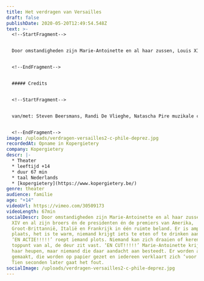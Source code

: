 ```yaml
---
title: Het verdragen van Versailles
draft: false
publishDate: 2020-05-20T12:49:54.548Z
text: >-
  <!--StartFragment-->


  Door omstandigheden zijn Marie-Antoinette en al haar zussen, Louis XIV en al zijn broers én de presidenten én de premiers van Amerika, Groot-Brittannië, Italië en Frankrijk in één ruimte beland. Er is amper plaats, het is te warm, niemand krijgt iets te eten of te drinken aangeboden. ‘EN ACTIE!!!!!’ roept iemand plots. Niemand kan zich draaien of keren en toppunt van al, de deur zit vast. ‘EN CUT!!!!!’ Marie-Antoinette krijgt het op haar heupen, maar niemand die daar aandacht aan besteedt. Er worden afspraken gemaakt, die worden op papier gezet en iedereen verklaart zich ‘voor akkoord’. Tien seconden later gaat het fout.


  <!--EndFragment-->


  ##### Credits


  <!--StartFragment-->


  van/met: Steven Beersmans, Randi De Vlieghe, Natascha Pire muzikale coaching: David Davidse scenografie: Manolito Glas lichtontwerp: Jeroen Doise, Manolito Glas dramaturgie: Mieke Versyp kostuums: Raïssa Hans


  <!--EndFragment-->
image: /uploads/verdragen-versailles2-c-phile-deprez.jpg
recordedAt: Opname in Kopergietery
company: Kopergietery
descr: |-
  * Theater
  * leeftijd +14
  * duur 67 min
  * taal Nederlands
  * [kopergietery](https://www.kopergietery.be/)
genre: theater
audience: familie
age: "+14"
videoUrl: https://vimeo.com/30509173
videoLength: 67min
socialDescr: Door omstandigheden zijn Marie-Antoinette en al haar zussen, Louis
  XIV en al zijn broers én de presidenten én de premiers van Amerika,
  Groot-Brittannië, Italië en Frankrijk in één ruimte beland. Er is amper
  plaats, het is te warm, niemand krijgt iets te eten of te drinken aangeboden.
  ‘EN ACTIE!!!!!’ roept iemand plots. Niemand kan zich draaien of keren en
  toppunt van al, de deur zit vast. ‘EN CUT!!!!!’ Marie-Antoinette krijgt het op
  haar heupen, maar niemand die daar aandacht aan besteedt. Er worden afspraken
  gemaakt, die worden op papier gezet en iedereen verklaart zich ‘voor akkoord’.
  Tien seconden later gaat het fout.
socialImage: /uploads/verdragen-versailles2-c-phile-deprez.jpg
---
```

